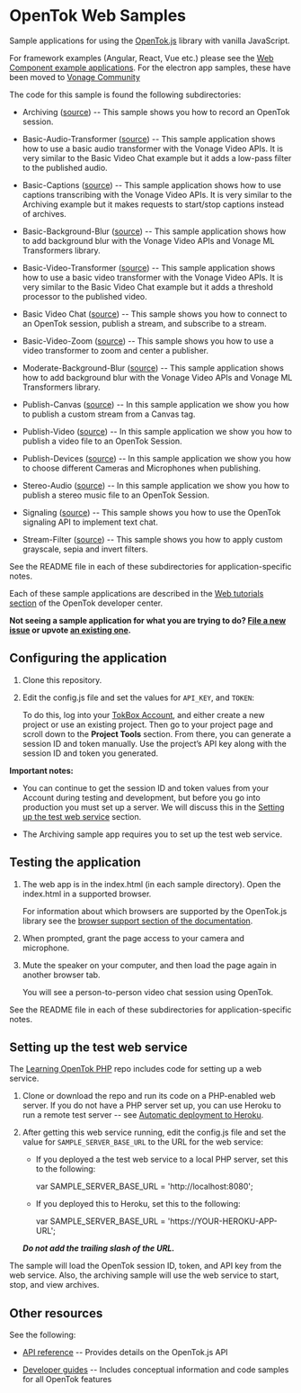 # OpenTok Web Samples

Sample applications for using the [OpenTok.js](https://tokbox.com/developer/sdks/js/) library with vanilla JavaScript.

For framework examples (Angular, React, Vue etc.) please see the [Web Component example applications](https://github.com/opentok/web-components/tree/main/examples).
For the electron app samples, these have been moved to [Vonage Community](https://github.com/Vonage-Community/sample-video-electron-app)

The code for this sample is found the following subdirectories:

* Archiving ([source](https://github.com/opentok/opentok-web-samples/tree/main/Archiving)) -- This sample shows you how to record an OpenTok session.

* Basic-Audio-Transformer ([source](https://github.com/opentok/opentok-web-samples/tree/main/Basic-Audio-Transformer)) -- This sample application shows how to use a basic audio transformer with the Vonage Video APIs. It is very similar to the Basic Video Chat example but it adds a low-pass filter to the published audio.

* Basic-Captions ([source](https://github.com/opentok/opentok-web-samples/tree/main/Basic-Captions)) -- This sample application shows how to use captions transcribing with the Vonage Video APIs. It is very similar to the Archiving example but it makes requests to start/stop captions instead of archives. 

* Basic-Background-Blur ([source](https://github.com/opentok/opentok-web-samples/tree/main/Basic-Background-Blur)) -- This sample application shows how to add background blur with the Vonage Video APIs and Vonage ML Transformers library.

* Basic-Video-Transformer ([source](https://github.com/opentok/opentok-web-samples/tree/main/Basic-Video-Transformer)) -- This sample application shows how to use a basic video transformer with the Vonage Video APIs. It is very similar to the Basic Video Chat example but it adds a threshold processor to the published video.

* Basic Video Chat ([source](https://github.com/opentok/opentok-web-samples/tree/main/Basic%20Video%20Chat)) -- This sample shows you how to connect to an OpenTok session, publish a stream, and
  subscribe to a stream.

* Basic-Video-Zoom ([source](https://github.com/opentok/opentok-web-samples/tree/master/Basic-Video-Zoom)) -- This sample shows you how to use a video transformer to zoom and center a publisher.

* Moderate-Background-Blur ([source](https://github.com/opentok/opentok-web-samples/tree/main/Moderate-Background-Blur)) -- This sample application shows how to add background blur with the Vonage Video APIs and Vonage ML Transformers library.

* Publish-Canvas ([source](https://github.com/opentok/opentok-web-samples/tree/main/Publish-Canvas)) -- In this sample application we show you how to publish a custom stream from a Canvas tag.

* Publish-Video ([source](https://github.com/opentok/opentok-web-samples/tree/main/Publish-Video)) -- In this sample application we show you how to publish a video file to an OpenTok Session.

* Publish-Devices ([source](https://github.com/opentok/opentok-web-samples/tree/main/Publish-Devices)) -- In this sample application we show you how to choose different Cameras and Microphones when publishing.

* Stereo-Audio ([source](https://github.com/opentok/opentok-web-samples/tree/main/Stereo-Audio)) -- In this sample application we show you how to publish a stereo music file to an OpenTok Session.

* Signaling ([source](https://github.com/opentok/opentok-web-samples/tree/main/Signaling)) -- This sample shows you how to use the OpenTok signaling API to implement text chat.

* Stream-Filter ([source](https://github.com/opentok/opentok-web-samples/tree/main/Stream-Filter)) -- This sample shows you how to apply custom grayscale, sepia and invert filters.

See the README file in each of these subdirectories for application-specific notes.

Each of these sample applications are described in the [Web tutorials
section](https://tokbox.com/developer/tutorials/web/) of the OpenTok developer center. 

**Not seeing a sample application for what you are trying to do? [File a new issue](https://github.com/opentok/opentok-web-samples/issues/new?labels=new%20sample%20request) or upvote [an existing one](https://github.com/opentok/opentok-web-samples/labels/new%20sample%20request).**

## Configuring the application

1. Clone this repository.

2. Edit the config.js file and set the values for `API_KEY`, and `TOKEN`:

   To do this, log into your [TokBox Account](https://tokbox.com/account), and either create
   a new project or use an existing project. Then go to your project page and scroll down to the
   **Project Tools** section. From there, you can generate a session ID and token manually. Use the
   project’s API key along with the session ID and token you generated.

**Important notes:**

* You can continue to get the session ID and token values from your Account during testing and
  development, but before you go into production you must set up a server. We will discuss this
  in the [Setting up the test web service](#setting-up-the-test-web-service) section.

* The Archiving sample app requires you to set up the test web service.

## Testing the application

1. The web app is in the index.html (in each sample directory). Open the index.html in a supported browser.

   For information about which browsers are supported by the OpenTok.js library see the [browser support section of the documentation](https://tokbox.com/developer/sdks/js/).

2. When prompted, grant the page access to your camera and microphone.

3. Mute the speaker on your computer, and then load the page again in another browser tab.

   You will see a person-to-person video chat session using OpenTok.

See the README file in each of these subdirectories for application-specific notes.


## Setting up the test web service

The [Learning OpenTok PHP](https://github.com/opentok/learning-opentok-php) repo includes code for
setting up a web service.

1. Clone or download the repo and run its code on a PHP-enabled web server. If you do not have a
   PHP server set up, you can use Heroku to run a remote test server -- see [Automatic deployment
   to Heroku](https://github.com/opentok/learning-opentok-php#automatic-deployment-to-heroku).

2. After getting this web service running, edit the config.js file and set the value for
   `SAMPLE_SERVER_BASE_URL` to the URL for the web service:

   * If you deployed a the test web service to a local PHP server, set this to the following:

        var SAMPLE_SERVER_BASE_URL = 'http://localhost:8080';

   * If you deployed this to Heroku, set this to the following:

        var SAMPLE_SERVER_BASE_URL = 'https://YOUR-HEROKU-APP-URL';

   ***Do not add the trailing slash of the URL.***

The sample will load the OpenTok session ID, token, and API key from the web service. Also,
the archiving sample will use the web service to start, stop, and view archives.

## Other resources

See the following:

* [API reference](https://tokbox.com/developer/sdks/js/reference/) -- Provides details on
  the OpenTok.js API

* [Developer guides](https://tokbox.com/developer/guides/) -- Includes conceptual information and
  code samples for all OpenTok features
